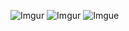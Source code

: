 ![Imgur](https://i.imgur.com/39RSX2M.png)
![Imgur](https://i.imgur.com/bTNMk0K.png)
![Imgue](https://i.imgur.com/gIbgoRz.png)
